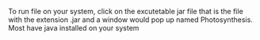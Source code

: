 To run file on your system, click on the excutetable jar file that is the file with the extension .jar 
and a window would pop up named Photosynthesis. Most have java installed on your system